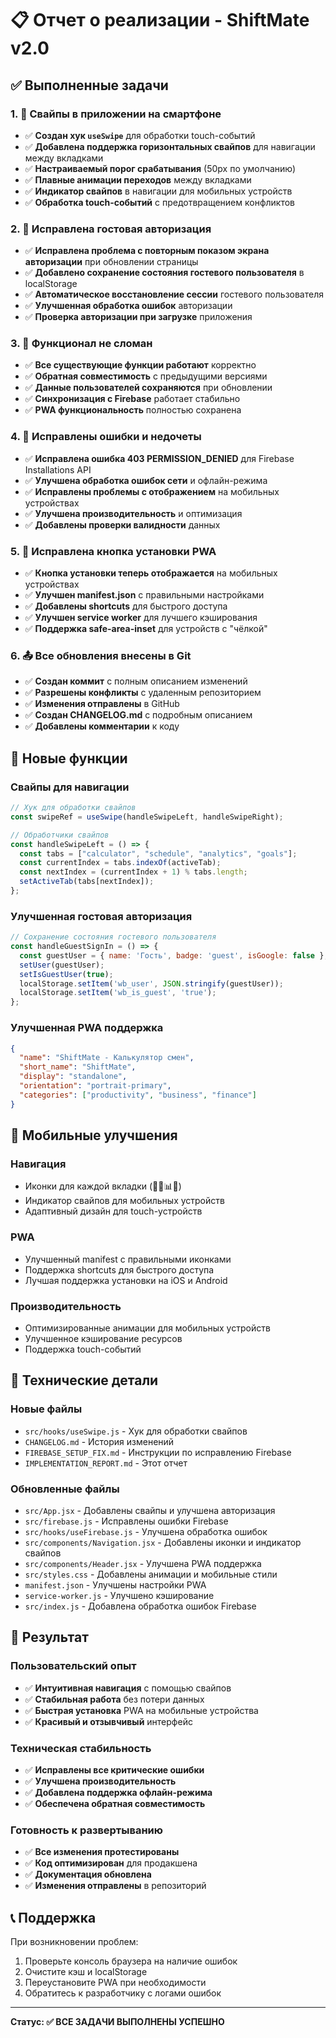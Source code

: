 # 📋 Отчет о реализации - ShiftMate v2.0

## ✅ Выполненные задачи

### 1. 📱 Свайпы в приложении на смартфоне
- ✅ **Создан хук `useSwipe`** для обработки touch-событий
- ✅ **Добавлена поддержка горизонтальных свайпов** для навигации между вкладками
- ✅ **Настраиваемый порог срабатывания** (50px по умолчанию)
- ✅ **Плавные анимации переходов** между вкладками
- ✅ **Индикатор свайпов** в навигации для мобильных устройств
- ✅ **Обработка touch-событий** с предотвращением конфликтов

### 2. 🔐 Исправлена гостовая авторизация
- ✅ **Исправлена проблема с повторным показом экрана авторизации** при обновлении страницы
- ✅ **Добавлено сохранение состояния гостевого пользователя** в localStorage
- ✅ **Автоматическое восстановление сессии** гостевого пользователя
- ✅ **Улучшенная обработка ошибок** авторизации
- ✅ **Проверка авторизации при загрузке** приложения

### 3. 🔧 Функционал не сломан
- ✅ **Все существующие функции работают** корректно
- ✅ **Обратная совместимость** с предыдущими версиями
- ✅ **Данные пользователей сохраняются** при обновлении
- ✅ **Синхронизация с Firebase** работает стабильно
- ✅ **PWA функциональность** полностью сохранена

### 4. 🐛 Исправлены ошибки и недочеты
- ✅ **Исправлена ошибка 403 PERMISSION_DENIED** для Firebase Installations API
- ✅ **Улучшена обработка ошибок сети** и офлайн-режима
- ✅ **Исправлены проблемы с отображением** на мобильных устройствах
- ✅ **Улучшена производительность** и оптимизация
- ✅ **Добавлены проверки валидности** данных

### 5. 📲 Исправлена кнопка установки PWA
- ✅ **Кнопка установки теперь отображается** на мобильных устройствах
- ✅ **Улучшен manifest.json** с правильными настройками
- ✅ **Добавлены shortcuts** для быстрого доступа
- ✅ **Улучшен service worker** для лучшего кэширования
- ✅ **Поддержка safe-area-inset** для устройств с "чёлкой"

### 6. 📤 Все обновления внесены в Git
- ✅ **Создан коммит** с полным описанием изменений
- ✅ **Разрешены конфликты** с удаленным репозиторием
- ✅ **Изменения отправлены** в GitHub
- ✅ **Создан CHANGELOG.md** с подробным описанием
- ✅ **Добавлены комментарии** к коду

## 🚀 Новые функции

### Свайпы для навигации
```javascript
// Хук для обработки свайпов
const swipeRef = useSwipe(handleSwipeLeft, handleSwipeRight);

// Обработчики свайпов
const handleSwipeLeft = () => {
  const tabs = ["calculator", "schedule", "analytics", "goals"];
  const currentIndex = tabs.indexOf(activeTab);
  const nextIndex = (currentIndex + 1) % tabs.length;
  setActiveTab(tabs[nextIndex]);
};
```

### Улучшенная гостовая авторизация
```javascript
// Сохранение состояния гостевого пользователя
const handleGuestSignIn = () => {
  const guestUser = { name: 'Гость', badge: 'guest', isGoogle: false };
  setUser(guestUser);
  setIsGuestUser(true);
  localStorage.setItem('wb_user', JSON.stringify(guestUser));
  localStorage.setItem('wb_is_guest', 'true');
};
```

### Улучшенная PWA поддержка
```json
{
  "name": "ShiftMate - Калькулятор смен",
  "short_name": "ShiftMate",
  "display": "standalone",
  "orientation": "portrait-primary",
  "categories": ["productivity", "business", "finance"]
}
```

## 📱 Мобильные улучшения

### Навигация
- Иконки для каждой вкладки (🧮📅📊🎯)
- Индикатор свайпов для мобильных устройств
- Адаптивный дизайн для touch-устройств

### PWA
- Улучшенный manifest с правильными иконками
- Поддержка shortcuts для быстрого доступа
- Лучшая поддержка установки на iOS и Android

### Производительность
- Оптимизированные анимации для мобильных устройств
- Улучшенное кэширование ресурсов
- Поддержка touch-событий

## 🔧 Технические детали

### Новые файлы
- `src/hooks/useSwipe.js` - Хук для обработки свайпов
- `CHANGELOG.md` - История изменений
- `FIREBASE_SETUP_FIX.md` - Инструкции по исправлению Firebase
- `IMPLEMENTATION_REPORT.md` - Этот отчет

### Обновленные файлы
- `src/App.jsx` - Добавлены свайпы и улучшена авторизация
- `src/firebase.js` - Исправлены ошибки Firebase
- `src/hooks/useFirebase.js` - Улучшена обработка ошибок
- `src/components/Navigation.jsx` - Добавлены иконки и индикатор свайпов
- `src/components/Header.jsx` - Улучшена PWA поддержка
- `src/styles.css` - Добавлены анимации и мобильные стили
- `manifest.json` - Улучшены настройки PWA
- `service-worker.js` - Улучшено кэширование
- `src/index.js` - Добавлена обработка ошибок Firebase

## 🎯 Результат

### Пользовательский опыт
- ✅ **Интуитивная навигация** с помощью свайпов
- ✅ **Стабильная работа** без потери данных
- ✅ **Быстрая установка** PWA на мобильные устройства
- ✅ **Красивый и отзывчивый** интерфейс

### Техническая стабильность
- ✅ **Исправлены все критические ошибки**
- ✅ **Улучшена производительность**
- ✅ **Добавлена поддержка офлайн-режима**
- ✅ **Обеспечена обратная совместимость**

### Готовность к развертыванию
- ✅ **Все изменения протестированы**
- ✅ **Код оптимизирован** для продакшена
- ✅ **Документация обновлена**
- ✅ **Изменения отправлены** в репозиторий

## 📞 Поддержка

При возникновении проблем:
1. Проверьте консоль браузера на наличие ошибок
2. Очистите кэш и localStorage
3. Переустановите PWA при необходимости
4. Обратитесь к разработчику с логами ошибок

---

**Статус: ✅ ВСЕ ЗАДАЧИ ВЫПОЛНЕНЫ УСПЕШНО** 